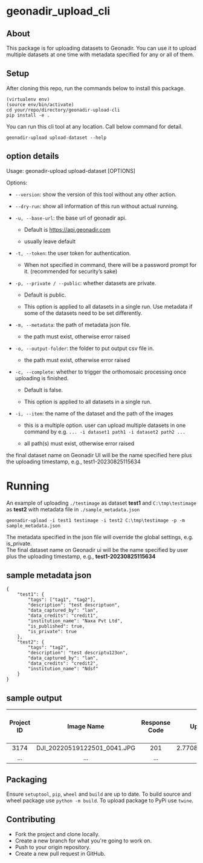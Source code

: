 # geonadir_upload_cli

## About

This package is for uploading datasets to Geonadir. You can use it to upload multiple datasets at one time with metadata specified for any or all of them.

## Setup
After cloning this repo, run the commands below to install this package.

```
(virtualenv env)
(source env/bin/activate)
cd your/repo/directory/geonadir-upload-cli
pip install -e .
```

You can run this cli tool at any location. Call below command for detail.
```
geonadir-upload upload-dataset --help
```
## option details
Usage: geonadir-upload upload-dataset [OPTIONS]

Options:

- `--version`: show the version of this tool without any other action.

- `--dry-run`: show all information of this run without actual running.

- `-u, --base-url`: the base url of geonadir api. 

    - Default is https://api.geonadir.com

    - usually leave default

- `-t, --token`: the user token for authentication. 

    - When not specified in command, there will be a password prompt for it. (recommended for security’s sake)

- `-p, --private / --public`: whether datasets are private.

    - Default is public.

    - This option is applied to all datasets in a single run. Use metadata if some of the datasets need to be set differently.

- `-m, --metadata`: the path of metadata json file.

    - the path must exist, otherwise error raised

- `-o, --output-folder`: the folder to put output csv file in.

    - the path must exist, otherwise error raised

- `-c, --complete`: whether to trigger the orthomosaic processing once uploading is finished.

    - Default is false.

    - This option is applied to all datasets in a single run.

- `-i, --item`: the name of the dataset and the path of the images

    - this is a multiple option. user can upload multiple datasets in one command by e.g. 
`... -i dataset1 path1 -i dataset2 path2 ...`

    - all path(s) must exist, otherwise error raised

the final dataset name on Geonadir UI will be the name specified here plus the uploading timestamp, e.g., test1-20230825115634
# Running
An example of uploading `./testimage` as dataset **test1** and `C:\tmp\testimage` as **test2** with metadata file in `./sample_metadata.json`
```
geonadir-upload -i test1 testimage -i test2 C:\tmp\testimage -p -m sample_metadata.json
```
The metadata specified in the json file will override the global settings, e.g. is_private.  
The final dataset name on Geonadir ui will be the name specified by user plus the uploading timestamp, e.g., **test1-20230825115634**

## sample metadata json
```
{
    "test1": {
        "tags": ["tag1", "tag2"],
        "description": "test descriptuon",
        "data_captured_by": "lan",
        "data_credits": "credit1",
        "institution_name": "Naxa Pvt Ltd",
        "is_published": true,
        "is_private": true
    },
    "test2": {
        "tags": "tag2",
        "description": "test descriptu123on",
        "data_captured_by": "lan",
        "data_credits": "credit2",
        "institution_name": "Ndsf"
    }
}
```
## sample output
| **Project ID** |        **Image Name**       | **Response Code** |  **Upload Time**  | **Image Size** | **Is Image in API?** | **Image URL** |
|:--------------:|:---------------------------:|:-----------------:|:-----------------:|----------------|----------------------|---------------|
|      3174      | DJI_20220519122501_0041.JPG |        201        | 2.770872116088867 |    22500587    |         True         |  (image_url)  |
|      ...       |             ...             |        ...        |        ...        |      ...       |         ...          |      ...      |


## Packaging

Ensure `setuptool`, `pip`, `wheel` and `build` are up to date.
To build source and wheel package use `python -m build`.
To upload package to PyPi use `twine`.

## Contributing

- Fork the project and clone locally.
- Create a new branch for what you're going to work on.
- Push to your origin repository.
- Create a new pull request in GitHub.
